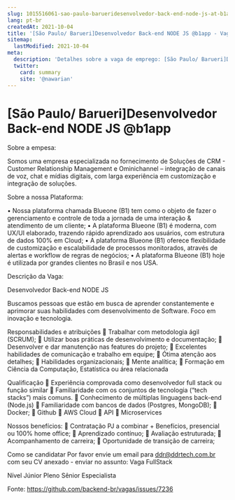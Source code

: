 ```yaml
---
slug: 1015516061-sao-paulo-barueridesenvolvedor-back-end-node-js-at-b1app
lang: pt-br
createdAt: 2021-10-04
title: '[São Paulo/ Barueri]Desenvolvedor Back-end NODE JS @b1app - Vaga de Emprego'
sitemap:
  lastModified: 2021-10-04
meta:
  description: 'Detalhes sobre a vaga de emprego: [São Paulo/ Barueri]Desenvolvedor Back-end NODE JS @b1app'
  twitter:
    card: summary
    site: '@nawarian'
---
```


# [São Paulo/ Barueri]Desenvolvedor Back-end NODE JS @b1app

Sobre a empesa:

Somos uma empresa especializada no fornecimento de Soluções de CRM - Customer Relationship Management e Ominichannel – integração de canais de voz, chat e mídias digitais, com larga experiência em customização e integração de soluções.

Sobre a nossa Plataforma:

• Nossa plataforma chamada Blueone (B1) tem como o objeto de fazer o gerenciamento e controle de toda a jornada de uma interação & atendimento de um cliente;
• A plataforma Blueone (B1) é moderna, com UX/UI elaborado, trazendo rápido aprendizado aos usuários, com estrutura de dados 100% em Cloud;
• A plataforma Blueone (B1) oferece flexibilidade de customização e escalabilidade de processos monitorados, através de alertas e workflow de regras de negócios;
• A plataforma Blueone (B1) hoje é utilizada por grandes clientes no Brasil e nos USA.

Descrição da Vaga:

Desenvolvedor Back-end NODE JS

Buscamos pessoas que estão em busca de aprender constantemente e aprimorar suas habilidades com desenvolvimento de Software. Foco em inovação e tecnologia.

Responsabilidades e atribuições
 Trabalhar com metodologia ágil (SCRUM);
 Utilizar boas práticas de desenvolvimento e documentação;
 Desenvolver e dar manutenção nas features do projeto;
 Excelentes habilidades de comunicação e trabalho em equipe;
 Ótima atenção aos detalhes;
 Habilidades organizacionais;
 Mente analítica;
 Formação em Ciência da Computação, Estatística ou área relacionada

Qualificação
 Experiência comprovada como desenvolvedor full stack ou função similar
 Familiaridade com os conjuntos de tecnologia (“tech stacks”) mais comuns.
 Conhecimento de múltiplas linguagens back-end (Node.js)
 Familiaridade com bancos de dados (Postgres, MongoDB);
 Docker;
 Github
 AWS Cloud
 API
 Microservices

Nossos benefícios:
 Contratação PJ a combinar + Benefícios, presencial ou 100% home office;
 Aprendizado contínuo;
 Avaliação estruturada;
 Acompanhamento de carreira;
 Oportunidade de transição de carreira;

Como se candidatar
Por favor envie um email para ddr@ddrtech.com.br com seu CV anexado - enviar no assunto: Vaga FullStack

Nível
Júnior
Pleno
Sênior
Especialista



Fonte: https://github.com/backend-br/vagas/issues/7236